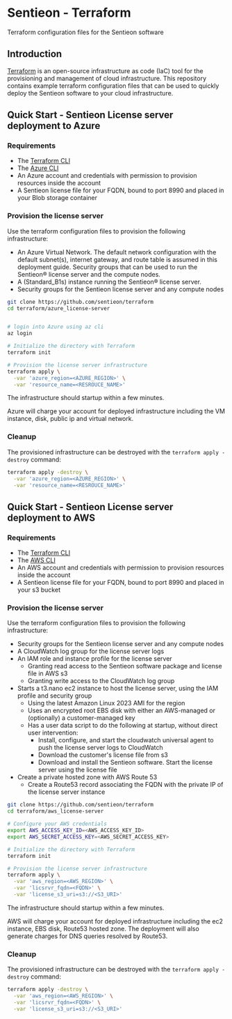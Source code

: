 # Sentieon - Terraform
Terraform configuration files for the Sentieon software

## Introduction

[Terraform](https://www.terraform.io/) is an open-source infrastructure as code (IaC) tool for the provisioning and management of cloud infrastructure. This repository contains example terraform configuration files that can be used to quickly deploy the Sentieon software to your cloud infrastructure.

## Quick Start - Sentieon License server deployment to Azure

### Requirements

* The [Terraform CLI](https://developer.hashicorp.com/terraform/downloads)
* The [Azure CLI]( https://docs.microsoft.com/en-us/cli/azure/install-azure-cli)
* An Azure account and credentials with permission to provision resources inside the account
* A Sentieon license file for your FQDN, bound to port 8990 and placed in your Blob storage container

### Provision the license server

Use the terraform configuration files to provision the following infrastructure:

* An Azure Virtual Network. The default network configuration with the default subnet(s), internet gateway, and route table is assumed in this deployment guide.
Security groups that can be used to run the Sentieon® license server and the compute nodes.
* A (Standard_B1s) instance running the Sentieon® license server.
* Security groups for the Sentieon license server and any compute nodes

```bash
git clone https://github.com/sentieon/terraform
cd terraform/azure_license-server


# login into Azure using az cli
az login

# Initialize the directory with Terraform
terraform init  

# Provision the license server infrastructure
terraform apply \
  -var 'azure_region=<AZURE_REGION>' \
  -var 'resource_name=<RESROUCE_NAME>' 

```

The infrastructure should startup within a few minutes.

Azure will charge your account for deployed infrastructure including the VM instance, disk, public ip and virtual network.

### Cleanup

The provisioned infrastructure can be destroyed with the `terraform apply -destroy` command:
```bash
terraform apply -destroy \
  -var 'azure_region=<AZURE_REGION>' \
  -var 'resource_name=<RESROUCE_NAME>' 
```

## Quick Start - Sentieon License server deployment to AWS

### Requirements

* The [Terraform CLI](https://developer.hashicorp.com/terraform/downloads)
* The [AWS CLI](https://docs.aws.amazon.com/cli/latest/userguide/getting-started-install.html)
* An AWS account and credentials with permission to provision resources inside the account
* A Sentieon license file for your FQDN, bound to port 8990 and placed in your s3 bucket

### Provision the license server

Use the terraform configuration files to provision the following infrastructure:
* Security groups for the Sentieon license server and any compute nodes
* A CloudWatch log group for the license server logs
* An IAM role and instance profile for the license server
  * Granting read access to the Sentieon software package and license file in AWS s3
  * Granting write access to the CloudWatch log group
* Starts a t3.nano ec2 instance to host the license server, using the IAM profile and security group
  * Using the latest Amazon Linux 2023 AMI for the region
  * Uses an encrypted root EBS disk with either an AWS-managed or (optionally) a customer-managed key
  * Has a user data script to do the following at startup, without direct user intervention:
    * Install, configure, and start the cloudwatch universal agent to push the license server logs to CloudWatch
    * Download the customer's license file from s3
    * Download and install the Sentieon software. Start the license server using the license file
* Create a private hosted zone with AWS Route 53
  * Create a Route53 record associating the FQDN with the private IP of the license server instance


```bash
git clone https://github.com/sentieon/terraform
cd terraform/aws_license-server

# Configure your AWS credentials
export AWS_ACCESS_KEY_ID=<AWS_ACCESS_KEY_ID>
export AWS_SECRET_ACCESS_KEY=<AWS_SECRET_ACCESS_KEY>

# Initialize the directory with Terraform
terraform init

# Provision the license server infrastructure
terraform apply \
  -var 'aws_region=<AWS_REGION>' \
  -var 'licsrvr_fqdn=<FQDN>' \
  -var 'license_s3_uri=s3://<S3_URI>'
```

The infrastructure should startup within a few minutes.

AWS will charge your account for deployed infrastructure including the ec2 instance, EBS disk, Route53 hosted zone. The deployment will also generate charges for DNS queries resolved by Route53.

### Cleanup

The provisioned infrastructure can be destroyed with the `terraform apply -destroy` command:
```bash
terraform apply -destroy \
  -var 'aws_region=<AWS_REGION>' \
  -var 'licsrvr_fqdn=<FQDN>' \
  -var 'license_s3_uri=s3://<S3_URI>'
```
